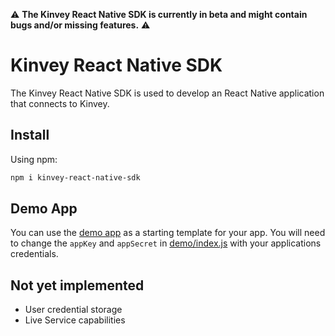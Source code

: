 :warning: **The Kinvey React Native SDK is currently in beta and might contain bugs and/or missing features.** :warning:

# Kinvey React Native SDK

The Kinvey React Native SDK is used to develop an React Native application that connects to Kinvey.

## Install

Using npm:

```bash
npm i kinvey-react-native-sdk
```

## Demo App

You can use the [demo app](./demo) as a starting template for your app. You will need to change the `appKey` and `appSecret` in [demo/index.js](./demo/index.js) with your applications credentials.

## Not yet implemented

- User credential storage
- Live Service capabilities
